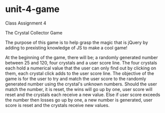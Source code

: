 # unit-4-game
Class Assignment 4


The Crystal Collector Game


The purpose of this game is to help grasp the magic that is jQuery by adding to prexisting knowledge of JS to make a cool game!

At the beginning of the game, there will be; a randomly generated number between 25 and 120, four crystals and a user score line. The four crystals each hold a numerical value that the user can only find out by clicking on them, each crystal click adds to the user score line. The objective of the game is for the user to try and match the user score to the randomly generated number using the crystal's unknown numbers. Should the user match the number, it is reset, the wins will go up by one, user score will reset and the crystals each receive a new value. Else if user score exceeds the number then losses go up by one, a new number is generated, user score is reset and the crystals receive new values.